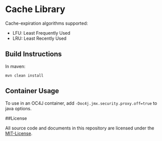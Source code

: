 # Cache Library

Cache-expiration algorithms supported: 
* LFU: Least Frequently Used 
* LRU: Least Recently Used

## Build Instructions

In maven:
```
mvn clean install
```

## Container Usage
To use in an OC4J container, add ```-Doc4j.jmx.security.proxy.off=true``` to java options.


##License

All source code and documents in this repository are licensed under the [MIT-License](http://opensource.org/licenses/MIT).


